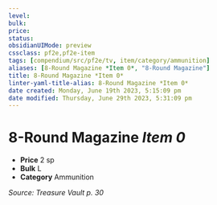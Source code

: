 ```yaml
---
level:
bulk:
price:
status:
obsidianUIMode: preview
cssclass: pf2e,pf2e-item
tags: [compendium/src/pf2e/tv, item/category/ammunition]
aliases: [8-Round Magazine *Item 0*, "8-Round Magazine"]
title: 8-Round Magazine *Item 0*
linter-yaml-title-alias: 8-Round Magazine *Item 0*
date created: Monday, June 19th 2023, 5:15:09 pm
date modified: Thursday, June 29th 2023, 5:31:09 pm
---
```


# 8-Round Magazine *Item 0*

- **Price** 2 sp
- **Bulk** L
- **Category** Ammunition

*Source: Treasure Vault p. 30*
